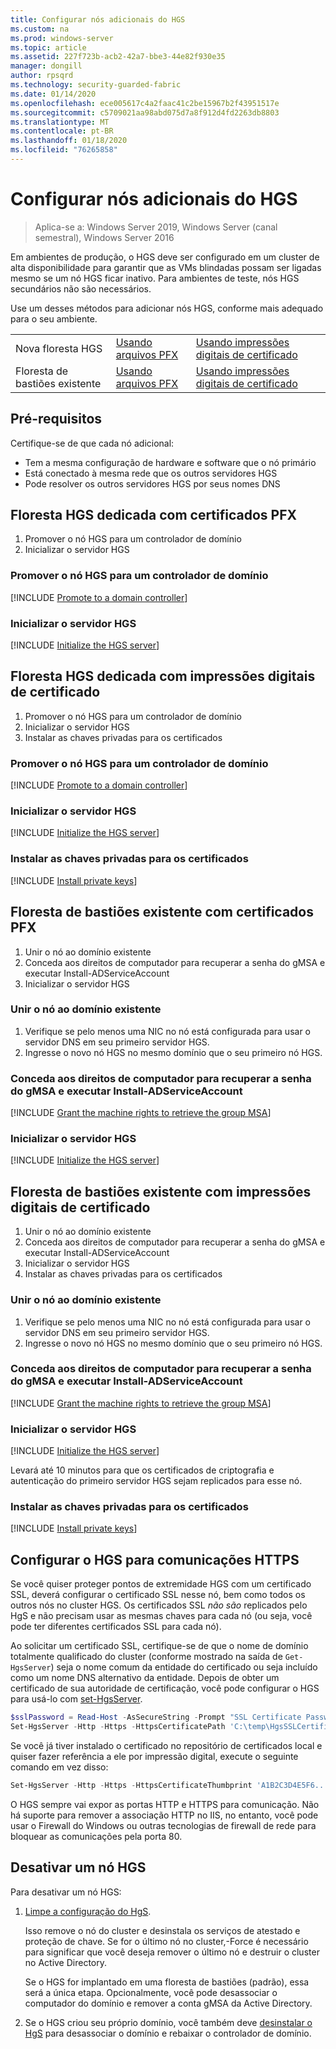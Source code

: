 ```yaml
---
title: Configurar nós adicionais do HGS
ms.custom: na
ms.prod: windows-server
ms.topic: article
ms.assetid: 227f723b-acb2-42a7-bbe3-44e82f930e35
manager: dongill
author: rpsqrd
ms.technology: security-guarded-fabric
ms.date: 01/14/2020
ms.openlocfilehash: ece005617c4a2faac41c2be15967b2f43951517e
ms.sourcegitcommit: c5709021aa98abd075d7a8f912d4fd2263db8803
ms.translationtype: MT
ms.contentlocale: pt-BR
ms.lasthandoff: 01/18/2020
ms.locfileid: "76265858"
---
```

# <a name="configure-additional-hgs-nodes"></a>Configurar nós adicionais do HGS

>Aplica-se a: Windows Server 2019, Windows Server (canal semestral), Windows Server 2016

Em ambientes de produção, o HGS deve ser configurado em um cluster de alta disponibilidade para garantir que as VMs blindadas possam ser ligadas mesmo se um nó HGS ficar inativo. Para ambientes de teste, nós HGS secundários não são necessários.

Use um desses métodos para adicionar nós HGS, conforme mais adequado para o seu ambiente.

|                |                         |                              | 
|----------------|-------------------------|------------------------------|
|Nova floresta HGS  | [Usando arquivos PFX](#dedicated-hgs-forest-with-pfx-certificates) | [Usando impressões digitais de certificado](#dedicated-hgs-forest-with-certificate-thumbprints) |
|Floresta de bastiões existente |  [Usando arquivos PFX](#existing-bastion-forest-with-pfx-certificates) | [Usando impressões digitais de certificado](#existing-bastion-forest-with-certificate-thumbprints) |

## <a name="prerequisites"></a>Pré-requisitos

Certifique-se de que cada nó adicional: 
- Tem a mesma configuração de hardware e software que o nó primário 
- Está conectado à mesma rede que os outros servidores HGS
- Pode resolver os outros servidores HGS por seus nomes DNS

## <a name="dedicated-hgs-forest-with-pfx-certificates"></a>Floresta HGS dedicada com certificados PFX

1. Promover o nó HGS para um controlador de domínio
2. Inicializar o servidor HGS

### <a name="promote-the-hgs-node-to-a-domain-controller"></a>Promover o nó HGS para um controlador de domínio

[!INCLUDE [Promote to a domain controller](../../../includes/guarded-fabric-promote-domain-controller.md)] 

### <a name="initialize-the-hgs-server"></a>Inicializar o servidor HGS

[!INCLUDE [Initialize the HGS server](../../../includes/guarded-fabric-initialize-hgs-on-the-node.md)] 

## <a name="dedicated-hgs-forest-with-certificate-thumbprints"></a>Floresta HGS dedicada com impressões digitais de certificado
 
1. Promover o nó HGS para um controlador de domínio
2. Inicializar o servidor HGS
3. Instalar as chaves privadas para os certificados

### <a name="promote-the-hgs-node-to-a-domain-controller"></a>Promover o nó HGS para um controlador de domínio

[!INCLUDE [Promote to a domain controller](../../../includes/guarded-fabric-promote-domain-controller.md)] 

### <a name="initialize-the-hgs-server"></a>Inicializar o servidor HGS

[!INCLUDE [Initialize the HGS server](../../../includes/guarded-fabric-initialize-hgs-on-the-node.md)] 

### <a name="install-the-private-keys-for-the-certificates"></a>Instalar as chaves privadas para os certificados

[!INCLUDE [Install private keys](../../../includes/guarded-fabric-install-private-keys.md)]

## <a name="existing-bastion-forest-with-pfx-certificates"></a>Floresta de bastiões existente com certificados PFX

1. Unir o nó ao domínio existente
2. Conceda aos direitos de computador para recuperar a senha do gMSA e executar Install-ADServiceAccount
3. Inicializar o servidor HGS

### <a name="join-the-node-to-the-existing-domain"></a>Unir o nó ao domínio existente

1. Verifique se pelo menos uma NIC no nó está configurada para usar o servidor DNS em seu primeiro servidor HGS.
2. Ingresse o novo nó HGS no mesmo domínio que o seu primeiro nó HGS. 

### <a name="grant-the-machine-rights-to-retrieve-gmsa-password-and-run-install-adserviceaccount"></a>Conceda aos direitos de computador para recuperar a senha do gMSA e executar Install-ADServiceAccount

[!INCLUDE [Grant the machine rights to retrieve the group MSA](../../../includes/guarded-fabric-grant-machine-rights-to-retrieve-gmsa.md)] 

### <a name="initialize-the-hgs-server"></a>Inicializar o servidor HGS

[!INCLUDE [Initialize the HGS server](../../../includes/guarded-fabric-initialize-hgs-on-the-node.md)] 

## <a name="existing-bastion-forest-with-certificate-thumbprints"></a>Floresta de bastiões existente com impressões digitais de certificado

1. Unir o nó ao domínio existente
2. Conceda aos direitos de computador para recuperar a senha do gMSA e executar Install-ADServiceAccount
3. Inicializar o servidor HGS
4. Instalar as chaves privadas para os certificados

### <a name="join-the-node-to-the-existing-domain"></a>Unir o nó ao domínio existente

1. Verifique se pelo menos uma NIC no nó está configurada para usar o servidor DNS em seu primeiro servidor HGS.
2. Ingresse o novo nó HGS no mesmo domínio que o seu primeiro nó HGS. 

### <a name="grant-the-machine-rights-to-retrieve-gmsa-password-and-run-install-adserviceaccount"></a>Conceda aos direitos de computador para recuperar a senha do gMSA e executar Install-ADServiceAccount

[!INCLUDE [Grant the machine rights to retrieve the group MSA](../../../includes/guarded-fabric-grant-machine-rights-to-retrieve-gmsa.md)] 

### <a name="initialize-the-hgs-server"></a>Inicializar o servidor HGS

[!INCLUDE [Initialize the HGS server](../../../includes/guarded-fabric-initialize-hgs-on-the-node.md)] 

Levará até 10 minutos para que os certificados de criptografia e autenticação do primeiro servidor HGS sejam replicados para esse nó.

### <a name="install-the-private-keys-for-the-certificates"></a>Instalar as chaves privadas para os certificados

[!INCLUDE [Install private keys](../../../includes/guarded-fabric-install-private-keys.md)]

## <a name="configure-hgs-for-https-communications"></a>Configurar o HGS para comunicações HTTPS

Se você quiser proteger pontos de extremidade HGS com um certificado SSL, deverá configurar o certificado SSL nesse nó, bem como todos os outros nós no cluster HGS.
Os certificados SSL *não são* replicados pelo HgS e não precisam usar as mesmas chaves para cada nó (ou seja, você pode ter diferentes certificados SSL para cada nó).

Ao solicitar um certificado SSL, certifique-se de que o nome de domínio totalmente qualificado do cluster (conforme mostrado na saída de `Get-HgsServer`) seja o nome comum da entidade do certificado ou seja incluído como um nome DNS alternativo da entidade.
Depois de obter um certificado de sua autoridade de certificação, você pode configurar o HGS para usá-lo com [set-HgsServer](https://technet.microsoft.com/itpro/powershell/windows/hgsserver/set-hgsserver).

```powershell
$sslPassword = Read-Host -AsSecureString -Prompt "SSL Certificate Password"
Set-HgsServer -Http -Https -HttpsCertificatePath 'C:\temp\HgsSSLCertificate.pfx' -HttpsCertificatePassword $sslPassword
```

Se você já tiver instalado o certificado no repositório de certificados local e quiser fazer referência a ele por impressão digital, execute o seguinte comando em vez disso:

```powershell
Set-HgsServer -Http -Https -HttpsCertificateThumbprint 'A1B2C3D4E5F6...'
```

O HGS sempre vai expor as portas HTTP e HTTPS para comunicação.
Não há suporte para remover a associação HTTP no IIS, no entanto, você pode usar o Firewall do Windows ou outras tecnologias de firewall de rede para bloquear as comunicações pela porta 80.

## <a name="decommission-an-hgs-node"></a>Desativar um nó HGS

Para desativar um nó HGS:

1. [Limpe a configuração do HgS](guarded-fabric-manage-hgs.md#clearing-the-hgs-configuration).

   Isso remove o nó do cluster e desinstala os serviços de atestado e proteção de chave. 
   Se for o último nó no cluster,-Force é necessário para significar que você deseja remover o último nó e destruir o cluster no Active Directory. 

   Se o HGS for implantado em uma floresta de bastiões (padrão), essa será a única etapa. 
   Opcionalmente, você pode desassociar o computador do domínio e remover a conta gMSA da Active Directory.

2. Se o HGS criou seu próprio domínio, você também deve [desinstalar o HgS](guarded-fabric-manage-hgs.md#clearing-the-hgs-configuration) para desassociar o domínio e rebaixar o controlador de domínio.
